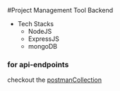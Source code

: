 #Project Management Tool Backend

* Tech Stacks
  * NodeJS
  * ExpressJS
  * mongoDB
  
### for api-endpoints 
checkout the [postmanCollection](https://www.getpostman.com/collections/4593f23ddb941c652c65)